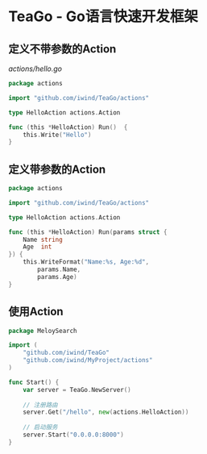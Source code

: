 # TeaGo - Go语言快速开发框架

## 定义不带参数的Action
*actions/hello.go*
~~~go
package actions

import "github.com/iwind/TeaGo/actions"

type HelloAction actions.Action

func (this *HelloAction) Run()  {
	this.Write("Hello")
}
~~~

## 定义带参数的Action
~~~go
package actions

import "github.com/iwind/TeaGo/actions"

type HelloAction actions.Action

func (this *HelloAction) Run(params struct {
	Name string
	Age  int
}) {
	this.WriteFormat("Name:%s, Age:%d",
		params.Name,
		params.Age)
}

~~~

## 使用Action
~~~go
package MeloySearch

import (
	"github.com/iwind/TeaGo"
	"github.com/iwind/MyProject/actions"
)

func Start() {
	var server = TeaGo.NewServer()
	
	// 注册路由
	server.Get("/hello", new(actions.HelloAction))
	
	// 启动服务
	server.Start("0.0.0.0:8000")
}

~~~
